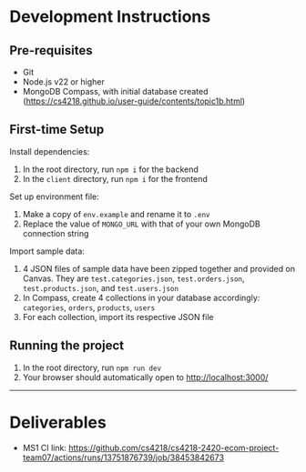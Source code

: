 # Development Instructions

## Pre-requisites

- Git
- Node.js v22 or higher
- MongoDB Compass, with initial database created
  (<https://cs4218.github.io/user-guide/contents/topic1b.html>)

## First-time Setup

Install dependencies:

1. In the root directory, run `npm i` for the backend
1. In the `client` directory, run `npm i` for the frontend

Set up environment file:

1. Make a copy of `env.example` and rename it to `.env`
1. Replace the value of `MONGO_URL` with that of your own MongoDB connection string

Import sample data:

1. 4 JSON files of sample data have been zipped together and provided on Canvas. They are `test.categories.json`, `test.orders.json`, `test.products.json`, and `test.users.json`
1. In Compass, create 4 collections in your database accordingly: `categories`, `orders`, `products`, `users`
1. For each collection, import its respective JSON file

## Running the project

1. In the root directory, run `npm run dev`
1. Your browser should automatically open to <http://localhost:3000/>

---

# Deliverables

- MS1 CI link: <https://github.com/cs4218/cs4218-2420-ecom-project-team07/actions/runs/13751876739/job/38453842673>
